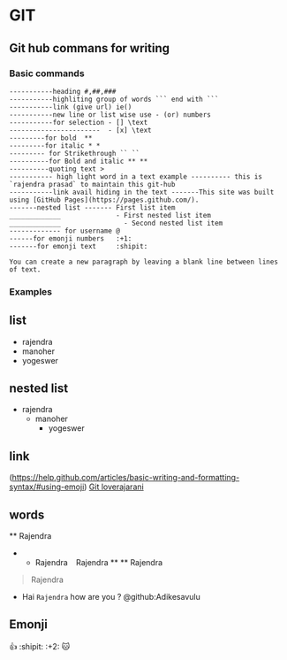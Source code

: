 # GIT
## Git hub commans for writing
### Basic commands
```
-----------heading #,##,###
-----------highliting group of words ``` end with ```
-----------link (give url) ie()
-----------new line or list wise use - (or) numbers
-----------for selection - [] \text
-----------------------  - [x] \text
---------for bold  **
---------for italic * *
--------- for Strikethrough `` ``
----------for Bold and italic ** **
----------quoting text >
----------- high light word in a text example ---------- this is `rajendra prasad` to maintain this git-hub
-----------link avail hiding in the text -------This site was built using [GitHub Pages](https://pages.github.com/).
-------nested list ------- First list item
_____________              - First nested list item
_____________                - Second nested list item
------------- for username @
------for emonji numbers   :+1:
-------for emonji text     :shipit:

You can create a new paragraph by leaving a blank line between lines of text.

```
### Examples
## list
- rajendra
- manoher
- yogeswer
## nested list
- rajendra
  - manoher
    - yogeswer
## link
(https://help.github.com/articles/basic-writing-and-formatting-syntax/#using-emoji)
[Git loverajarani](https://github.com/loverajarani/devops)
## words
** Rajendra
* * Rajendra
`` `` Rajendra
** ** Rajendra
> Rajendra
- Hai `Rajendra` how are you ?
@github:Adikesavulu
## Emonji
:+1:
:shipit:
:+2:
:cat:
                             
